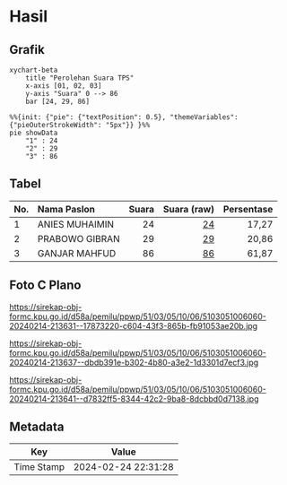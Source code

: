 # Hasil

## Grafik

```mermaid
xychart-beta
    title "Perolehan Suara TPS"
    x-axis [01, 02, 03]
    y-axis "Suara" 0 --> 86
    bar [24, 29, 86]
```

```mermaid
%%{init: {"pie": {"textPosition": 0.5}, "themeVariables": {"pieOuterStrokeWidth": "5px"}} }%%
pie showData
    "1" : 24
    "2" : 29
    "3" : 86
```

## Tabel

| No. | Nama Paslon    | Suara | Suara (raw) | Persentase |
|:--- |:-------------- | -----:| -----------:| ----------:|
| 1   | ANIES MUHAIMIN | 24    | [24][p-1]   | 17,27      |
| 2   | PRABOWO GIBRAN | 29    | [29][p-2]   | 20,86      |
| 3   | GANJAR MAHFUD  | 86    | [86][p-3]   | 61,87      |


[p-1]: https://github.com/gigit-pemilu/pemilu-2024-51-bali/blob/main/pilpres/hitung-suara/sub/51-bali/sub/03-badung/sub/05-kuta-selatan/sub/1006-jimbaran/sub/060-tps/sub/paslon-1.txt
[p-2]: https://github.com/gigit-pemilu/pemilu-2024-51-bali/blob/main/pilpres/hitung-suara/sub/51-bali/sub/03-badung/sub/05-kuta-selatan/sub/1006-jimbaran/sub/060-tps/sub/paslon-2.txt
[p-3]: https://github.com/gigit-pemilu/pemilu-2024-51-bali/blob/main/pilpres/hitung-suara/sub/51-bali/sub/03-badung/sub/05-kuta-selatan/sub/1006-jimbaran/sub/060-tps/sub/paslon-3.txt

## Foto C Plano

https://sirekap-obj-formc.kpu.go.id/d58a/pemilu/ppwp/51/03/05/10/06/5103051006060-20240214-213631--17873220-c604-43f3-865b-fb91053ae20b.jpg

https://sirekap-obj-formc.kpu.go.id/d58a/pemilu/ppwp/51/03/05/10/06/5103051006060-20240214-213637--dbdb391e-b302-4b80-a3e2-1d3301d7ecf3.jpg

https://sirekap-obj-formc.kpu.go.id/d58a/pemilu/ppwp/51/03/05/10/06/5103051006060-20240214-213641--d7832ff5-8344-42c2-9ba8-8dcbbd0d7138.jpg


## Metadata

| Key        | Value               |
| ---------- | ------------------- |
| Time Stamp | 2024-02-24 22:31:28 |



